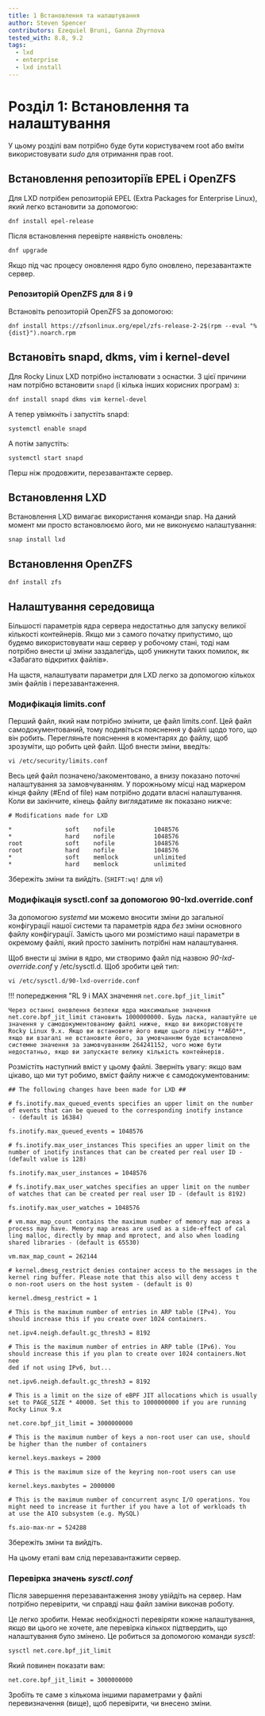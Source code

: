 ```yaml
---
title: 1 Встановлення та налаштування
author: Steven Spencer
contributors: Ezequiel Bruni, Ganna Zhyrnova
tested_with: 8.8, 9.2
tags:
  - lxd
  - enterprise
  - lxd install
---
```


# Розділ 1: Встановлення та налаштування

У цьому розділі вам потрібно буде бути користувачем root або вміти використовувати _sudo_ для отримання прав root.

## Встановлення репозиторіїв EPEL і OpenZFS

Для LXD потрібен репозиторій EPEL (Extra Packages for Enterprise Linux), який легко встановити за допомогою:

```
dnf install epel-release
```

Після встановлення перевірте наявність оновлень:

```
dnf upgrade
```

Якщо під час процесу оновлення ядро було оновлено, перезавантажте сервер.

### Репозиторій OpenZFS для 8 і 9

Встановіть репозиторій OpenZFS за допомогою:

```
dnf install https://zfsonlinux.org/epel/zfs-release-2-2$(rpm --eval "%{dist}").noarch.rpm
```

## Встановіть snapd, dkms, vim і kernel-devel

Для Rocky Linux LXD потрібно інсталювати з оснастки. З цієї причини нам потрібно встановити `snapd` (і кілька інших корисних програм) з:

```
dnf install snapd dkms vim kernel-devel
```

А тепер увімкніть і запустіть snapd:

```
systemctl enable snapd
```

А потім запустіть:

```
systemctl start snapd
```

Перш ніж продовжити, перезавантажте сервер.

## Встановлення LXD

Встановлення LXD вимагає використання команди snap. На даний момент ми просто встановлюємо його, ми не виконуємо налаштування:

```
snap install lxd
```

## Встановлення OpenZFS

```
dnf install zfs
```

## Налаштування середовища

Більшості параметрів ядра сервера недостатньо для запуску великої кількості контейнерів. Якщо ми з самого початку припустимо, що будемо використовувати наш сервер у робочому стані, тоді нам потрібно внести ці зміни заздалегідь, щоб уникнути таких помилок, як «Забагато відкритих файлів».

На щастя, налаштувати параметри для LXD легко за допомогою кількох змін файлів і перезавантаження.

### Модифікація limits.conf

Перший файл, який нам потрібно змінити, це файл limits.conf. Цей файл самодокументований, тому подивіться пояснення у файлі щодо того, що він робить. Перегляньте пояснення в коментарях до файлу, щоб зрозуміти, що робить цей файл. Щоб внести зміни, введіть:

```
vi /etc/security/limits.conf
```

Весь цей файл позначено/закоментовано, а внизу показано поточні налаштування за замовчуванням. У порожньому місці над маркером кінця файлу (#End of file) нам потрібно додати власні налаштування. Коли ви закінчите, кінець файлу виглядатиме як показано нижче:

```
# Modifications made for LXD

*               soft    nofile           1048576
*               hard    nofile           1048576
root            soft    nofile           1048576
root            hard    nofile           1048576
*               soft    memlock          unlimited
*               hard    memlock          unlimited
```

Збережіть зміни та вийдіть. (`SHIFT:wq!` для _vi_)

### Модифікація sysctl.conf за допомогою 90-lxd.override.conf

За допомогою _systemd_ ми можемо вносити зміни до загальної конфігурації нашої системи та параметрів ядра *без* зміни основного файлу конфігурації. Замість цього ми розмістимо наші параметри в окремому файлі, який просто замінить потрібні нам налаштування.

Щоб внести ці зміни в ядро, ми створимо файл під назвою _90-lxd-override.conf_ у /etc/sysctl.d. Щоб зробити цей тип:

```
vi /etc/sysctl.d/90-lxd-override.conf
```

!!! попередження "RL 9 і MAX значення `net.core.bpf_jit_limit`"

    Через останні оновлення безпеки ядра максимальне значення net.core.bpf_jit_limit становить 1000000000. Будь ласка, налаштуйте це значення у самодокументованому файлі нижче, якщо ви використовуєте Rocky Linux 9.x. Якщо ви встановите його вище цього ліміту **АБО**, якщо ви взагалі не встановите його, за умовчанням буде встановлено системне значення за замовчуванням 264241152, чого може бути недостатньо, якщо ви запускаєте велику кількість контейнерів.

Розмістіть наступний вміст у цьому файлі. Зверніть увагу: якщо вам цікаво, що ми тут робимо, вміст файлу нижче є самодокументованим:

```
## The following changes have been made for LXD ##

# fs.inotify.max_queued_events specifies an upper limit on the number of events that can be queued to the corresponding inotify instance
 - (default is 16384)

fs.inotify.max_queued_events = 1048576

# fs.inotify.max_user_instances This specifies an upper limit on the number of inotify instances that can be created per real user ID -
(default value is 128)

fs.inotify.max_user_instances = 1048576

# fs.inotify.max_user_watches specifies an upper limit on the number of watches that can be created per real user ID - (default is 8192)

fs.inotify.max_user_watches = 1048576

# vm.max_map_count contains the maximum number of memory map areas a process may have. Memory map areas are used as a side-effect of cal
ling malloc, directly by mmap and mprotect, and also when loading shared libraries - (default is 65530)

vm.max_map_count = 262144

# kernel.dmesg_restrict denies container access to the messages in the kernel ring buffer. Please note that this also will deny access t
o non-root users on the host system - (default is 0)

kernel.dmesg_restrict = 1

# This is the maximum number of entries in ARP table (IPv4). You should increase this if you create over 1024 containers.

net.ipv4.neigh.default.gc_thresh3 = 8192

# This is the maximum number of entries in ARP table (IPv6). You should increase this if you plan to create over 1024 containers.Not nee
ded if not using IPv6, but...

net.ipv6.neigh.default.gc_thresh3 = 8192

# This is a limit on the size of eBPF JIT allocations which is usually set to PAGE_SIZE * 40000. Set this to 1000000000 if you are running Rocky Linux 9.x

net.core.bpf_jit_limit = 3000000000

# This is the maximum number of keys a non-root user can use, should be higher than the number of containers

kernel.keys.maxkeys = 2000

# This is the maximum size of the keyring non-root users can use

kernel.keys.maxbytes = 2000000

# This is the maximum number of concurrent async I/O operations. You might need to increase it further if you have a lot of workloads th
at use the AIO subsystem (e.g. MySQL)

fs.aio-max-nr = 524288
```

Збережіть зміни та вийдіть.

На цьому етапі вам слід перезавантажити сервер.

### Перевірка значень _sysctl.conf_

Після завершення перезавантаження знову увійдіть на сервер. Нам потрібно перевірити, чи справді наш файл заміни виконав роботу.

Це легко зробити. Немає необхідності перевіряти кожне налаштування, якщо ви цього не хочете, але перевірка кількох підтвердить, що налаштування було змінено. Це робиться за допомогою команди _sysctl_:

```
sysctl net.core.bpf_jit_limit
```

Який повинен показати вам:

```
net.core.bpf_jit_limit = 3000000000
```

Зробіть те саме з кількома іншими параметрами у файлі перевизначення (вище), щоб перевірити, чи внесено зміни.
